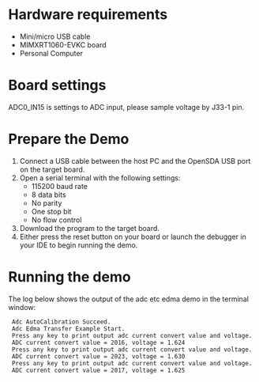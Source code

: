 Hardware requirements
=====================
- Mini/micro USB cable
- MIMXRT1060-EVKC board
- Personal Computer

Board settings
============
ADC0_IN15 is settings to ADC input, please sample voltage by J33-1 pin.

Prepare the Demo
===============
1.  Connect a USB cable between the host PC and the OpenSDA USB port on the target board. 
2.  Open a serial terminal with the following settings:
    - 115200 baud rate
    - 8 data bits
    - No parity
    - One stop bit
    - No flow control
3.  Download the program to the target board.
4.  Either press the reset button on your board or launch the debugger in your IDE to begin running the demo.

Running the demo
================
The log below shows the output of the adc etc edma demo in the terminal window:
~~~~~~~~~~~~~~~~~~~~~~~~~~~~~~~~~~~
 Adc AutoCalibration Succeed.
 Adc Edma Transfer Example Start.
 Press any key to print output adc current convert value and voltage.
 ADC current convert value = 2016, voltage = 1.624
 Press any key to print output adc current convert value and voltage.
 ADC current convert value = 2023, voltage = 1.630
 Press any key to print output adc current convert value and voltage.
 ADC current convert value = 2017, voltage = 1.625
~~~~~~~~~~~~~~~~~~~~~~~~~~~~~~~~~~~